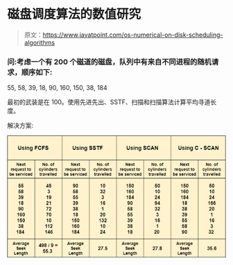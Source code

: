 # 磁盘调度算法的数值研究

> 原文：<https://www.javatpoint.com/os-numerical-on-disk-scheduling-algorithms>

### 问:考虑一个有 200 个磁道的磁盘，队列中有来自不同进程的随机请求，顺序如下:

55, 58, 39, 18, 90, 160, 150, 38, 184

最初的武装是在 100。使用先进先出、SSTF、扫描和扫描算法计算平均寻道长度。

解决方案:

![OS Numerical on Disk Scheduling Algorithms](img/a49504d8374a791bd984bebef653ec7a.png)